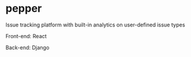 # pepper

Issue tracking platform with built-in analytics on user-defined issue types 

Front-end: React

Back-end: Django

